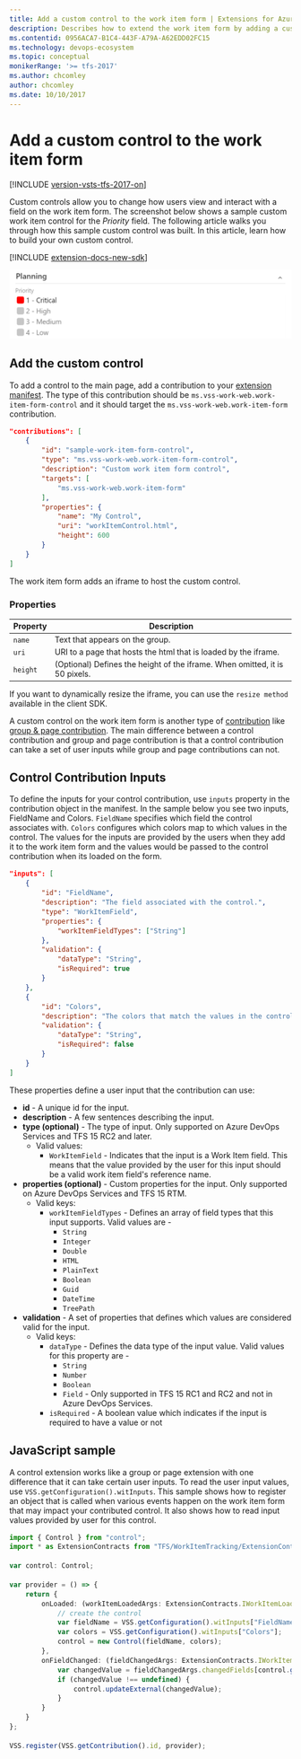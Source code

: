 ```yaml
---
title: Add a custom control to the work item form | Extensions for Azure DevOps Services
description: Describes how to extend the work item form by adding a custom control.
ms.contentid: 0956ACA7-B1C4-443F-A79A-A62EDD02FC15
ms.technology: devops-ecosystem
ms.topic: conceptual
monikerRange: '>= tfs-2017'
ms.author: chcomley
author: chcomley
ms.date: 10/10/2017
---
```


# Add a custom control to the work item form

[!INCLUDE [version-vsts-tfs-2017-on](../../boards/includes/version-vsts-tfs-2017-on.md)]

Custom controls allow you to change how users view and interact with a field on the work item form.  The screenshot below shows a sample custom work item control for the *Priority* field. The following article walks you through how this sample custom control was built.  In this article, learn how to build your own custom control.

[!INCLUDE [extension-docs-new-sdk](../../includes/extension-docs-new-sdk.md)]

<img alt="custom control in work item form" src="./media/customcontrol.png" style="width: 600px;"/>

## Add the custom control

To add a control to the main page, add a contribution to your [extension manifest](../develop/manifest.md). The type of this contribution should be `ms.vss-work-web.work-item-form-control`
and it should target the `ms.vss-work-web.work-item-form` contribution.

```json
"contributions": [
    {  
        "id": "sample-work-item-form-control",
        "type": "ms.vss-work-web.work-item-form-control",
        "description": "Custom work item form control",
        "targets": [
            "ms.vss-work-web.work-item-form"
        ],
        "properties": {
            "name": "My Control",
            "uri": "workItemControl.html",
            "height": 600
        }
    }
]
```

The work item form adds an iframe to host the custom control.

### Properties

| Property     | Description           |
|--------------|-----------------------|
| ```name```         | Text that appears on the group.   |
| ```uri```          | URI to a page that hosts the html that is loaded by the iframe.
| ```height```       | (Optional) Defines the height of the iframe. When omitted, it is 50 pixels.

If you want to dynamically resize the iframe, you can use the `resize method` available in the client SDK. 

A custom control on the work item form is another type of [contribution](./contributions-overview.md) like [group & page contribution](./add-workitem-extension.md). The main difference between a control contribution and group and page contribution is that a control contribution can take a set of user inputs while group and page contributions can not. 

## Control Contribution Inputs
To define the inputs for your control contribution, use `inputs` property in the contribution object in the manifest. In the sample below you see two inputs, FieldName and Colors.  `FieldName` specifies which field the control associates with.  `Colors` configures which colors map to which values in the control. The values for the inputs are provided by the users when they add it to the work item form and the values would be passed to the control contribution when its loaded on the form.

```json
"inputs": [
    {
        "id": "FieldName",
        "description": "The field associated with the control.",
        "type": "WorkItemField",
        "properties": {
            "workItemFieldTypes": ["String"]
        },
        "validation": {
            "dataType": "String",
            "isRequired": true
        }
    },
    {
        "id": "Colors",
        "description": "The colors that match the values in the control.",
        "validation": {
            "dataType": "String",
            "isRequired": false
        }
    }
]
```

These properties define a user input that the contribution can use:

* **id** - A unique id for the input.
* **description** - A few sentences describing the input.
* **type (optional)** - The type of input. Only supported on Azure DevOps Services and TFS 15 RC2 and later.
  * Valid values: 
    * `WorkItemField` - Indicates that the input is a Work Item field. This means that the value provided by the user for this input should be a valid work item field's reference name.
* **properties (optional)** - Custom properties for the input. Only supported on Azure DevOps Services and TFS 15 RTM.
  * Valid keys:
    * `workItemFieldTypes` - Defines an array of field types that this input supports. Valid values are -
        * `String`
        * `Integer`
        * `Double`
        * `HTML`
        * `PlainText`
        * `Boolean`
        * `Guid`
        * `DateTime`
        * `TreePath`
* **validation** - A set of properties that defines which values are considered valid for the input.
    * Valid keys:
        * `dataType` - Defines the data type of the input value. Valid values for this property are -
            * `String`
            * `Number`
            * `Boolean`
            * `Field` - Only supported in TFS 15 RC1 and RC2 and not in Azure DevOps Services.
        * `isRequired` - A boolean value which indicates if the input is required to have a value or not


## JavaScript sample

A control extension works like a group or page extension with one difference that it can take certain user inputs. To read the user input values, use `VSS.getConfiguration().witInputs`. This sample shows how to register an object that is called when various events happen on the work item form that may impact your contributed control. It also shows how to read input values provided by user for this control.

```typescript
import { Control } from "control";
import * as ExtensionContracts from "TFS/WorkItemTracking/ExtensionContracts";

var control: Control;

var provider = () => {
    return {
        onLoaded: (workItemLoadedArgs: ExtensionContracts.IWorkItemLoadedArgs) => {
            // create the control
            var fieldName = VSS.getConfiguration().witInputs["FieldName"];
            var colors = VSS.getConfiguration().witInputs["Colors"];
            control = new Control(fieldName, colors);
        },
        onFieldChanged: (fieldChangedArgs: ExtensionContracts.IWorkItemFieldChangedArgs) => {
            var changedValue = fieldChangedArgs.changedFields[control.getFieldName()];
            if (changedValue !== undefined) {
                control.updateExternal(changedValue);
            }
        }
    }
};

VSS.register(VSS.getContribution().id, provider);
```
    